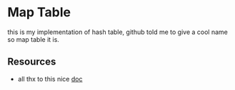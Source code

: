 # Map Table
this is my implementation of hash table, github told me to give a cool name so map table it is.    

## Resources
-   all thx to this nice [doc](https://github.com/jamesroutley/write-a-hash-table/tree/master/07-appendix) 
